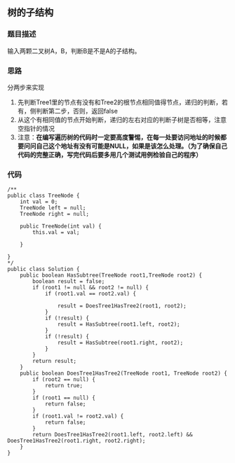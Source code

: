 ## 树的子结构

### 题目描述
输入两颗二叉树A，B，判断B是不是A的子结构。

### 思路
分两步来实现
1. 先判断Tree1里的节点有没有和Tree2的根节点相同值得节点，递归的判断，若有，侧判断第二步，否则，返回false
2. 从这个有相同值的节点开始判断，递归的左右对应的判断子树是否相等，注意空指针的情况
3. 注意：**在编写遍历树的代码时一定要高度警惕，在每一处要访问地址的时候都要问问自己这个地址有没有可能是NULL，如果是该怎么处理。（为了确保自己代码的完整正确，写完代码后要多用几个测试用例检验自己的程序）**

### 代码
    /**
    public class TreeNode {
        int val = 0;
        TreeNode left = null;
        TreeNode right = null;
    
        public TreeNode(int val) {
            this.val = val;
    
        }
    
    }
    */
    public class Solution {
        public boolean HasSubtree(TreeNode root1,TreeNode root2) {
    		boolean result = false;
    		if (root1 != null && root2 != null) {
    			if (root1.val == root2.val) {
    				
    				result = DoesTree1HasTree2(root1, root2);
    			}
    			if (!result) {
    				result = HasSubtree(root1.left, root2);
    			}
    			if (!result) {
    				result = HasSubtree(root1.right, root2);
    			}
    		}
    		return result;
        }
    	public boolean DoesTree1HasTree2(TreeNode root1, TreeNode root2) {
    		if (root2 == null) {
    			return true;
    		}
    		if (root1 == null) {
    			return false;
    		}
    		if (root1.val != root2.val) {
    			return false;
    		}
    		return DoesTree1HasTree2(root1.left, root2.left) && DoesTree1HasTree2(root1.right, root2.right);
    	}
    }

